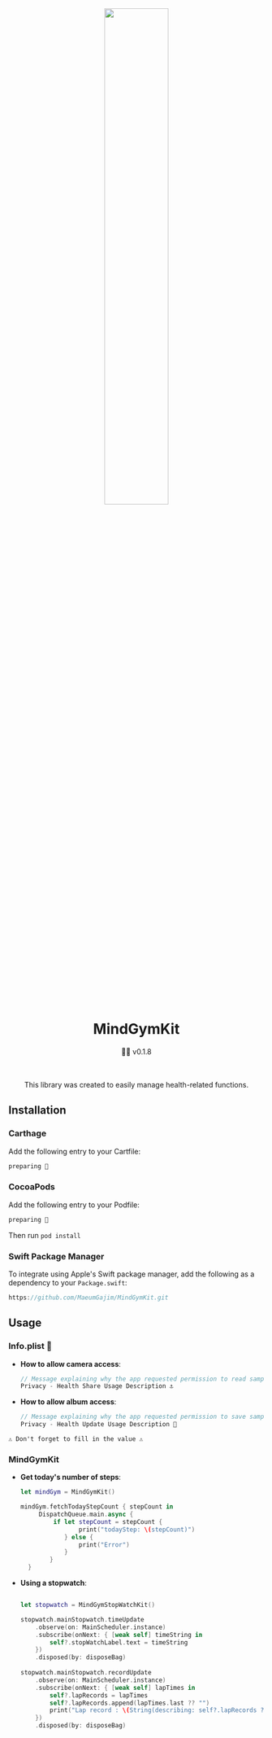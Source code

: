 <div align=center>
<img src="https://github.com/MaeumGajim/MindGymKit/assets/102890390/e0b06d3b-a97d-4afc-9ba8-f29bee6e0f96" width="50%"/>

# MindGymKit
<aside>
💪🏿 v0.1.8
</aside>
<br>
<br>

This library was created to easily manage health-related functions.
</div>

## Installation
### Carthage

Add the following entry to your Cartfile:

```swift
preparing 🙏
```

### CocoaPods

Add the following entry to your Podfile:

```swift
preparing 🙏
```
Then run `pod install`

### Swift Package Manager

To integrate using Apple's Swift package manager, add the following as a dependency to your `Package.swift`:

```swift
https://github.com/MaeumGajim/MindGymKit.git
```

## Usage
### Info.plist 📄

- **How to allow camera access**:

    ```swift
    // Message explaining why the app requested permission to read samples from the HealthKit store.
    Privacy - Health Share Usage Description ⚓️
    ```
    
- **How to allow album access**:

    ```swift
    // Message explaining why the app requested permission to save samples to the HealthKit store.
    Privacy - Health Update Usage Description 🦾
    ```

`⚠️ Don't forget to fill in the value ⚠️`

### MindGymKit

- **Get today's number of steps**:

    ```swift
    let mindGym = MindGymKit()
    
    mindGym.fetchTodayStepCount { stepCount in
         DispatchQueue.main.async {
             if let stepCount = stepCount {
                    print("todayStep: \(stepCount)")
                } else {
                    print("Error")
                }
            }
      }
    ```
- **Using a stopwatch**:
    ```swift
    
    let stopwatch = MindGymStopWatchKit()
    
    stopwatch.mainStopwatch.timeUpdate
        .observe(on: MainScheduler.instance)
        .subscribe(onNext: { [weak self] timeString in
            self?.stopWatchLabel.text = timeString
        })
        .disposed(by: disposeBag)
        
    stopwatch.mainStopwatch.recordUpdate
        .observe(on: MainScheduler.instance)
        .subscribe(onNext: { [weak self] lapTimes in
            self?.lapRecords = lapTimes
            self?.lapRecords.append(lapTimes.last ?? "")
            print("Lap record : \(String(describing: self?.lapRecords ?? nil))")
        })
        .disposed(by: disposeBag)
    ```
